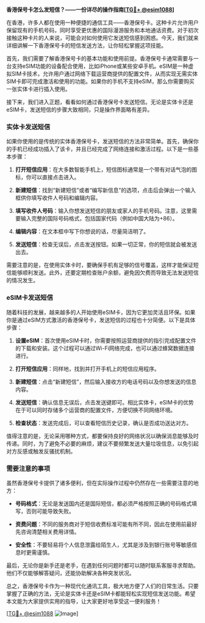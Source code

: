 **香港保号卡怎么发短信？——一份详尽的操作指南[[TG💪+ @esim1088](https://t.me/s/esim1088)]**

在香港，许多人都在使用一种便捷的通信工具——香港保号卡。这种卡片允许用户保留现有的手机号码，同时享受更优惠的国际漫游服务和本地通话资费。对于初次接触这种卡片的人来说，可能会对如何使用它发送短信感到困惑。今天，我们就来详细讲解一下香港保号卡的短信发送方法，让你轻松掌握这项技能。

首先，我们需要了解香港保号卡的基本功能和使用前提。香港保号卡通常需要与一台支持eSIM功能的设备配合使用，比如iPhone或某些安卓手机。eSIM是一种虚拟SIM卡技术，允许用户通过网络下载运营商提供的配置文件，从而实现无需实体SIM卡即可完成激活和使用的功能。如果你的手机不支持eSIM，那么你需要购买一张实体卡进行插入使用。

接下来，我们进入正题，看看如何通过香港保号卡发送短信。无论是实体卡还是eSIM卡，发送短信的步骤大致相同，只是操作界面略有差异。

### 实体卡发送短信

如果你使用的是传统的实体香港保号卡，发送短信的方法非常简单。首先，确保你的手机已经成功插入了该卡，并且已经完成了网络连接和激活过程。以下是一些基本步骤：

1. **打开短信应用**：在大多数智能手机上，短信图标通常是一个带有对话气泡的图标，你可以直接点击进入。
   
2. **新建短信**：找到“新建短信”或者“编写新信息”的选项，点击后会弹出一个输入框供你填写收件人号码和编辑内容。

3. **填写收件人号码**：输入你想发送短信的朋友或家人的手机号码。注意，这里需要输入完整的国际号码格式，包括国家代码（例如中国大陆为+86）。

4. **编辑内容**：在文本框中写下你想说的话，尽量简洁明了。

5. **发送短信**：检查无误后，点击发送按钮。如果一切正常，你的短信就会被发送出去。

需要注意的是，在使用实体卡时，要确保手机有足够的信号覆盖，这样才能保证短信能够顺利发送。此外，还要定期检查账户余额，避免因欠费而导致无法发送短信的情况发生。

### eSIM卡发送短信

随着科技的发展，越来越多的人开始使用eSIM卡，因为它更加灵活且环保。如果你是通过eSIM方式激活的香港保号卡，发送短信的过程也十分简便。以下是具体步骤：

1. **设置eSIM**：首次使用eSIM卡时，你需要按照运营商提供的指引完成配置文件的下载和安装。这个过程可以通过Wi-Fi网络完成，也可以通过蜂窝数据连接进行。

2. **打开短信应用**：同样地，找到并打开手机上的短信应用程序。

3. **新建短信**：点击“新建短信”，然后输入接收方的电话号码以及你想发送的信息内容。

4. **发送短信**：确认信息无误后，点击发送键即可。相比实体卡，eSIM卡的优势在于可以同时存储多个运营商的配置文件，方便切换不同网络环境。

5. **检查状态**：发送完成后，可以查看短信历史记录，确认是否成功送达对方。

值得注意的是，无论采用哪种方式，都要保持良好的网络状况以确保消息能够及时传递。同时，为了避免不必要的麻烦，建议不要频繁发送大量垃圾信息，以免引起对方反感或触发反骚扰机制。

### 需要注意的事项

虽然香港保号卡提供了诸多便利，但在实际操作过程中仍然存在一些需要注意的地方：

- **号码格式**：无论是发送国内还是国际短信，都必须严格按照正确的号码格式填写，否则可能导致失败。
  
- **资费问题**：不同的服务商对于短信收费标准可能有所不同，因此在使用前最好先咨询清楚相关费用详情。

- **安全性**：不要轻易将个人信息泄露给陌生人，尤其是涉及到银行账号等敏感信息时更需谨慎。

最后，无论你是新手还是老手，在遇到任何问题时都可以随时联系客服寻求帮助。他们不仅能够解答疑问，还能协助解决各种突发状况。

总之，香港保号卡作为一种现代化通讯工具，极大地方便了人们的日常生活。只要掌握了正确的方法，无论是实体卡还是eSIM卡都能轻松实现短信发送功能。希望本文能为大家提供实用的指导，让大家更好地享受这一便利服务！ 

[[TG💪+ @esim1088](https://t.me/s/esim1088) ![Image](https://i.postimg.cc/4NQfJmqS/Snipaste-2025-05-13-00-14-12.png)]